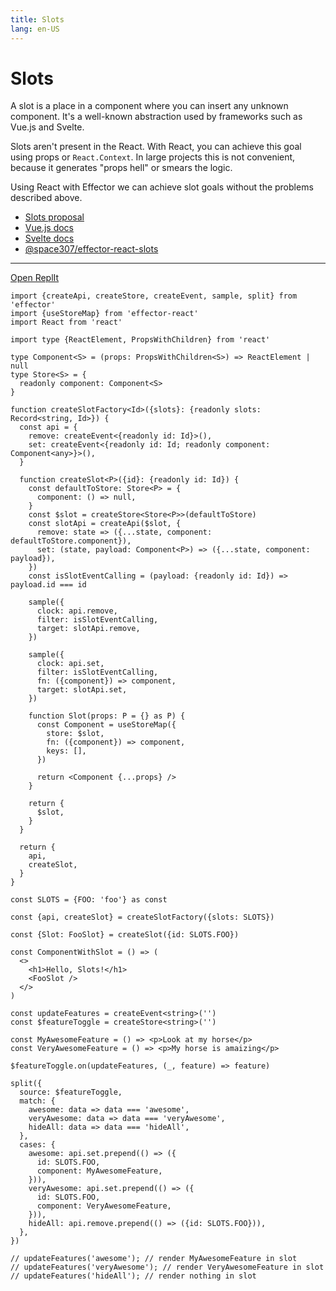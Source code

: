 ```yaml
---
title: Slots
lang: en-US
---
```


# Slots

A slot is a place in a component where you can insert any unknown component. It's a well-known abstraction used by frameworks
such as Vue.js and Svelte.

Slots aren't present in the React. With React, you can achieve this goal using props or `React.Context`.
In large projects this is not convenient, because it generates "props hell" or smears the logic.

Using React with Effector we can achieve slot goals without the problems described above.

- [Slots proposal](https://github.com/WICG/webcomponents/blob/gh-pages/proposals/Slots-Proposal.md)
- [Vue.js docs](https://v3.vuejs.org/guide/component-slots.html)
- [Svelte docs](https://svelte.dev/docs#slot)
- [@space307/effector-react-slots](https://github.com/space307/effector-react-slots)

<hr/>

[Open ReplIt](https://replit.com/@binjospookie/effector-react-slots-example)

```tsx
import {createApi, createStore, createEvent, sample, split} from 'effector'
import {useStoreMap} from 'effector-react'
import React from 'react'

import type {ReactElement, PropsWithChildren} from 'react'

type Component<S> = (props: PropsWithChildren<S>) => ReactElement | null
type Store<S> = {
  readonly component: Component<S>
}

function createSlotFactory<Id>({slots}: {readonly slots: Record<string, Id>}) {
  const api = {
    remove: createEvent<{readonly id: Id}>(),
    set: createEvent<{readonly id: Id; readonly component: Component<any>}>(),
  }

  function createSlot<P>({id}: {readonly id: Id}) {
    const defaultToStore: Store<P> = {
      component: () => null,
    }
    const $slot = createStore<Store<P>>(defaultToStore)
    const slotApi = createApi($slot, {
      remove: state => ({...state, component: defaultToStore.component}),
      set: (state, payload: Component<P>) => ({...state, component: payload}),
    })
    const isSlotEventCalling = (payload: {readonly id: Id}) => payload.id === id

    sample({
      clock: api.remove,
      filter: isSlotEventCalling,
      target: slotApi.remove,
    })

    sample({
      clock: api.set,
      filter: isSlotEventCalling,
      fn: ({component}) => component,
      target: slotApi.set,
    })

    function Slot(props: P = {} as P) {
      const Component = useStoreMap({
        store: $slot,
        fn: ({component}) => component,
        keys: [],
      })

      return <Component {...props} />
    }

    return {
      $slot,
    }
  }

  return {
    api,
    createSlot,
  }
}

const SLOTS = {FOO: 'foo'} as const

const {api, createSlot} = createSlotFactory({slots: SLOTS})

const {Slot: FooSlot} = createSlot({id: SLOTS.FOO})

const ComponentWithSlot = () => (
  <>
    <h1>Hello, Slots!</h1>
    <FooSlot />
  </>
)

const updateFeatures = createEvent<string>('')
const $featureToggle = createStore<string>('')

const MyAwesomeFeature = () => <p>Look at my horse</p>
const VeryAwesomeFeature = () => <p>My horse is amaizing</p>

$featureToggle.on(updateFeatures, (_, feature) => feature)

split({
  source: $featureToggle,
  match: {
    awesome: data => data === 'awesome',
    veryAwesome: data => data === 'veryAwesome',
    hideAll: data => data === 'hideAll',
  },
  cases: {
    awesome: api.set.prepend(() => ({
      id: SLOTS.FOO,
      component: MyAwesomeFeature,
    })),
    veryAwesome: api.set.prepend(() => ({
      id: SLOTS.FOO,
      component: VeryAwesomeFeature,
    })),
    hideAll: api.remove.prepend(() => ({id: SLOTS.FOO})),
  },
})

// updateFeatures('awesome'); // render MyAwesomeFeature in slot
// updateFeatures('veryAwesome'); // render VeryAwesomeFeature in slot
// updateFeatures('hideAll'); // render nothing in slot
```
